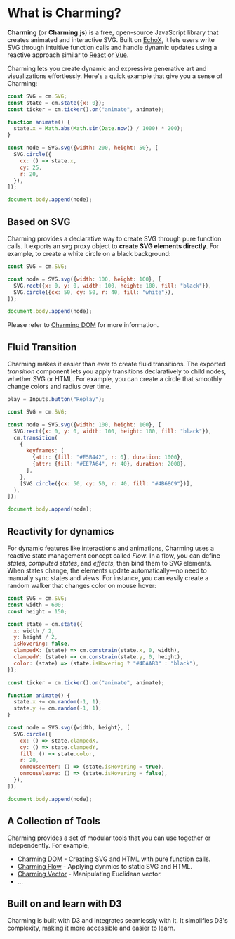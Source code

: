 # What is Charming?

**Charming** (or **Charming.js**) is a free, open-source JavaScript library that creates animated and interactive SVG. Built on [EchoX](https://echox.dev/), it lets users write SVG through intuitive function calls and handle dynamic updates using a reactive approach similar to [React](https://react.dev/) or [Vue](https://vuejs.org/).

Charming lets you create dynamic and expressive generative art and visualizations effortlessly. Here's a quick example that give you a sense of Charming:

```js eval t=module
const SVG = cm.SVG;
const state = cm.state({x: 0});
const ticker = cm.ticker().on("animate", animate);

function animate() {
  state.x = Math.abs(Math.sin(Date.now() / 1000) * 200);
}

const node = SVG.svg({width: 200, height: 50}, [
  SVG.circle({
    cx: () => state.x,
    cy: 25,
    r: 20,
  }),
]);

document.body.append(node);
```

## Based on SVG

Charming provides a declarative way to create SVG through pure function calls. It exports an _svg_ proxy object to **create SVG elements directly**. For example, to create a white circle on a black background:

```js eval t=module
const SVG = cm.SVG;

const node = SVG.svg({width: 100, height: 100}, [
  SVG.rect({x: 0, y: 0, width: 100, height: 100, fill: "black"}),
  SVG.circle({cx: 50, cy: 50, r: 40, fill: "white"}),
]);

document.body.append(node);
```

Please refer to [Charming DOM](/charming-dom) for more information.

## Fluid Transition

Charming makes it easier than ever to create fluid transitions. The exported _transition_ component lets you apply transitions declaratively to child nodes, whether SVG or HTML. For example, you can create a circle that smoothly change colors and radius over time.

```js eval code=false
play = Inputs.button("Replay");
```

```js eval t=module,replayable
const SVG = cm.SVG;

const node = SVG.svg({width: 100, height: 100}, [
  SVG.rect({x: 0, y: 0, width: 100, height: 100, fill: "black"}),
  cm.transition(
    {
      keyframes: [
        {attr: {fill: "#E5B442", r: 0}, duration: 1000},
        {attr: {fill: "#EE7A64", r: 40}, duration: 2000},
      ],
    },
    [SVG.circle({cx: 50, cy: 50, r: 40, fill: "#4B68C9"})],
  ),
]);

document.body.append(node);
```

## Reactivity for dynamics

For dynamic features like interactions and animations, Charming uses a reactive state management concept called _Flow_. In a flow, you can define _states_, _computed states_, and _effects_, then bind them to SVG elements. When states change, the elements update automatically—no need to manually sync states and views. For instance, you can easily create a random walker that changes color on mouse hover:

```js eval t=module
const SVG = cm.SVG;
const width = 600;
const height = 150;

const state = cm.state({
  x: width / 2,
  y: height / 2,
  isHovering: false,
  clampedX: (state) => cm.constrain(state.x, 0, width),
  clampedY: (state) => cm.constrain(state.y, 0, height),
  color: (state) => (state.isHovering ? "#4DAAB3" : "black"),
});

const ticker = cm.ticker().on("animate", animate);

function animate() {
  state.x += cm.random(-1, 1);
  state.y += cm.random(-1, 1);
}

const node = SVG.svg({width, height}, [
  SVG.circle({
    cx: () => state.clampedX,
    cy: () => state.clampedY,
    fill: () => state.color,
    r: 20,
    onmouseenter: () => (state.isHovering = true),
    onmouseleave: () => (state.isHovering = false),
  }),
]);

document.body.append(node);
```

## A Collection of Tools

Charming provides a set of modular tools that you can use together or independently. For example,

- [Charming DOM](/charming-dom) - Creating SVG and HTML with pure function calls.
- [Charming Flow](/charming-flow) - Applying dynmics to static SVG and HTML.
- [Charming Vector](/charming-vector) - Manipulating Euclidean vector.
- ...

## Built on and learn with D3

Charming is built with D3 and integrates seamlessly with it. It simplifies D3's complexity, making it more accessible and easier to learn.
